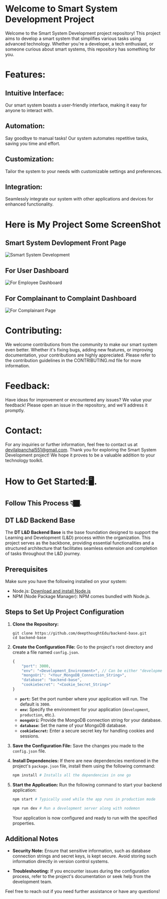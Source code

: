 
# Welcome to Smart System Development Project

Welcome to the Smart System Development project repository! This project aims to develop a smart system that simplifies various tasks using advanced technology. Whether you're a developer, a tech enthusiast, or someone curious about smart systems, this repository has something for you.

# Features:

## Intuitive Interface:
Our smart system boasts a user-friendly interface, making it easy for anyone to interact with.

## Automation:
Say goodbye to manual tasks! Our system automates repetitive tasks, saving you time and effort.

## Customization:
Tailor the system to your needs with customizable settings and preferences.

## Integration:
Seamlessly integrate our system with other applications and devices for enhanced functionality.

# Here is My Project Some ScreenShot
## Smart System Devlopment Front Page
![Ssmart System Development](https://github.com/devilalpanchal/Smart-System-Development/assets/144801878/63c9dbbc-1205-44cd-863b-f121a9b54384)

## For User Dashboard
![For Employee Dashboard](https://github.com/devilalpanchal/Smart-System-Development/assets/144801878/54a66f3d-7d09-4620-90bf-7b2f1e62e181)

## For Complainant  to Complaint Dashboard
![For Complainant Page](https://github.com/devilalpanchal/Smart-System-Development/assets/144801878/6cd34e78-1734-433d-aed8-35b354872ffc)

# Contributing:

We welcome contributions from the community to make our smart system even better. Whether it's fixing bugs, adding new features, or improving documentation, your contributions are highly appreciated. Please refer to the contribution guidelines in the CONTRIBUTING.md file for more information.

# Feedback:

Have ideas for improvement or encountered any issues? We value your feedback! Please open an issue in the repository, and we'll address it promptly.

# Contact:

For any inquiries or further information, feel free to contact us at devilalpanchal551@gmail.com.
Thank you for exploring the Smart System Development project! We hope it proves to be a valuable addition to your technology toolkit.

# How to Get Started:🖥.
## Follow This Process 👇🏿.


## DT L&D Backend Base

The **DT L&D Backend Base** is the base foundation designed to support the Learning and Development (L&D) process within the organization. This project serves as the backbone, providing essential functionalities and a structured architecture that facilitates seamless extension and completion of tasks throughout the L&D journey.

## Prerequisites

Make sure you have the following installed on your system:

- Node.js: [Download and install Node.js](https://nodejs.org/)
- NPM (Node Package Manager): NPM comes bundled with Node.js.

## Steps to Set Up Project Configuration

1. **Clone the Repository:**
   ```
   git clone https://github.com/deepthoughtEdu/backend-base.git
   cd backend-base
   ```

2. **Create the Configuration File:**
   Go to the project's root directory and create a file named `config.json`.

   ```javascript
   {
       "port": 3000,
       "env": "<Development_Environment>", // Can be either "development" or "production"
       "mongoUri": "<Your_MongoDB_Connection_String>",
       "database": "backend-base",
       "cookieSecret": "<Cookie_Secret_String>"
   }
   ```

   - **`port`:** Set the port number where your application will run. The default is `3000`.
   - **`env`:** Specify the environment for your application (`development`, `production`, etc.).
   - **`mongoUri`:** Provide the MongoDB connection string for your database.
   - **`database`:** Set the name of your MongoDB database.
   - **`cookieSecret`:** Enter a secure secret key for handling cookies and sessions.

3. **Save the Configuration File:**
   Save the changes you made to the `config.json` file.

4. **Install Dependencies:**
   If there are new dependencies mentioned in the project's `package.json` file, install them using the following command:
   ```bash
   npm install # Installs all the dependencies in one go
   ```

5. **Start the Application:**
   Run the following command to start your backend application:
   ```bash
   npm start # Typically used while the app runs in production mode
   
   npm run dev # Run a development server along with nodemon
   ```

   Your application is now configured and ready to run with the specified properties.

## Additional Notes

- **Security Note:**
  Ensure that sensitive information, such as database connection strings and secret keys, is kept secure. Avoid storing such information directly in version control systems.

- **Troubleshooting:**
  If you encounter issues during the configuration process, refer to the project's documentation or seek help from the development team.

Feel free to reach out if you need further assistance or have any questions!



